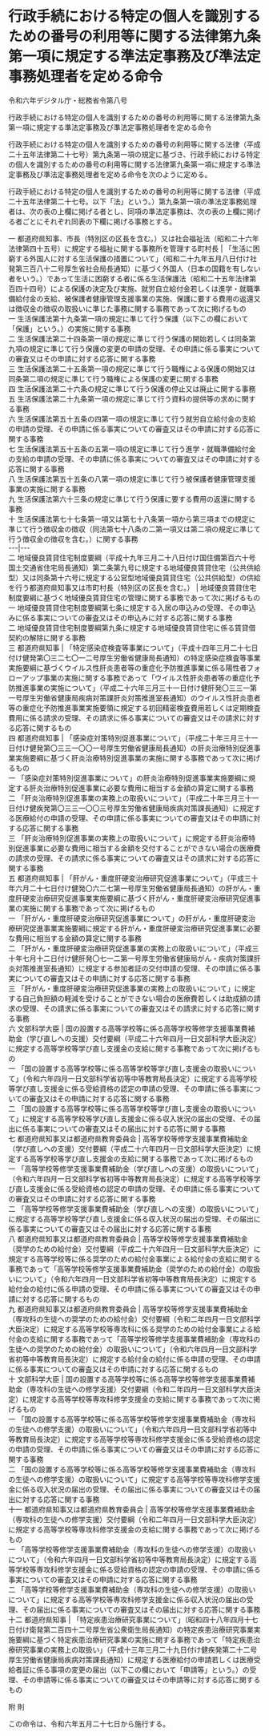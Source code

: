 # 行政手続における特定の個人を識別するための番号の利用等に関する法律第九条第一項に規定する準法定事務及び準法定事務処理者を定める命令

令和六年デジタル庁・総務省令第八号

行政手続における特定の個人を識別するための番号の利用等に関する法律第九条第一項に規定する準法定事務及び準法定事務処理者を定める命令

行政手続における特定の個人を識別するための番号の利用等に関する法律（平成二十五年法律第二十七号）第九条第一項の規定に基づき、行政手続における特定の個人を識別するための番号の利用等に関する法律第九条第一項に規定する準法定事務及び準法定事務処理者を定める命令を次のように定める。

行政手続における特定の個人を識別するための番号の利用等に関する法律（平成二十五年法律第二十七号。以下「法」という。）第九条第一項の準法定事務処理者は、次の表の上欄に掲げる者とし、同項の準法定事務は、次の表の上欄に掲げる者ごとにそれぞれ同表の下欄に掲げる事務とする。

一 都道府県知事、市長（特別区の区長を含む。）又は社会福祉法（昭和二十六年法律第四十五号）に規定する福祉に関する事務所を管理する町村長 |  「生活に困窮する外国人に対する生活保護の措置について」（昭和二十九年五月八日付け社発第三百八十二号厚生省社会局長通知）に基づく外国人（日本の国籍を有しない者をいう。）であって生活に困窮する者に係る生活保護法（昭和二十五年法律第百四十四号）による保護の決定及び実施、就労自立給付金若しくは進学・就職準備給付金の支給、被保護者健康管理支援事業の実施、保護に要する費用の返還又は徴収金の徴収の取扱いに準じた事務に関する事務であって次に掲げるもの  
一 生活保護法第十九条第一項の規定に準じて行う保護（以下この欄において「保護」という。）の実施に関する事務  
二 生活保護法第二十四条第一項の規定に準じて行う保護の開始若しくは同条第九項の規定に準じて行う保護の変更の申請の受理、その申請に係る事実についての審査又はその申請に対する応答に関する事務  
三 生活保護法第二十五条第一項の規定に準じて行う職権による保護の開始又は同条第二項の規定に準じて行う職権による保護の変更に関する事務  
四 生活保護法第二十六条の規定に準じて行う保護の停止又は廃止に関する事務  
五 生活保護法第二十九条第一項の規定に準じて行う資料の提供等の求めに関する事務  
六 生活保護法第五十五条の四第一項の規定に準じて行う就労自立給付金の支給の申請の受理、その申請に係る事実についての審査又はその申請に対する応答に関する事務  
七 生活保護法第五十五条の五第一項の規定に準じて行う進学・就職準備給付金の支給の申請の受理、その申請に係る事実についての審査又はその申請に対する応答に関する事務  
八 生活保護法第五十五条の八第一項の規定に準じて行う被保護者健康管理支援事業の実施に関する事務  
九 生活保護法第六十三条の規定に準じて行う保護に要する費用の返還に関する事務  
十 生活保護法第七十七条第一項又は第七十八条第一項から第三項までの規定に準じて行う徴収金の徴収（同法第七十八条の二第一項又は第二項の規定に準じて行う徴収金の徴収を含む。）に関する事務  
---|---  
二 地域優良賃貸住宅制度要綱（平成十九年三月二十八日付け国住備第百六十号国土交通省住宅局長通知）第二条第九号に規定する地域優良賃貸住宅（公共供給型）又は同条第十六号に規定する公営型地域優良賃貸住宅（公共供給型）の供給を行う都道府県知事又は市町村長（特別区の区長を含む。） |  地域優良賃貸住宅制度要綱に基づく地域優良賃貸住宅の管理に関する事務であって次に掲げるもの  
一 地域優良賃貸住宅制度要綱第七条に規定する入居の申込みの受理、その申込みに係る事実についての審査又はその申込みに対する応答に関する事務  
二 地域優良賃貸住宅制度要綱第九条に規定する地域優良賃貸住宅に係る賃貸借契約の解除に関する事務  
三 都道府県知事 | 「特定感染症検査等事業について」（平成十四年三月二十七日付け健発第〇三二七〇一二号厚生労働省健康局長通知）の特定感染症検査等事業実施要綱に基づくウイルス性肝炎患者等の重症化予防推進事業に係る陽性者フォローアップ事業の実施に関する事務であって「ウイルス性肝炎患者等の重症化予防推進事業の実施について」（平成二十六年三月三十一日付け健肝発〇三三一第一号厚生労働省健康局疾病対策課肝炎対策推進室長通知）のウイルス性肝炎患者等の重症化予防推進事業実施要領に規定する初回精密検査費用若しくは定期検査費用に係る請求の受理、その請求に係る事実についての審査又はその請求に対する応答に関するもの  
四 都道府県知事 |  「感染症対策特別促進事業について」（平成二十年三月三十一日付け健発第〇三三一〇〇一号厚生労働省健康局長通知）の肝炎治療特別促進事業実施要綱に基づく肝炎治療特別促進事業の実施に関する事務であって次に掲げるもの  
一 「感染症対策特別促進事業について」の肝炎治療特別促進事業実施要綱に規定する肝炎治療特別促進事業に必要な費用に相当する金額の算定に関する事務  
二 「肝炎治療特別促進事業の実務上の取扱いについて」（平成二十年三月三十一日付け健疾発第〇三三一〇〇三号厚生労働省健康局疾病対策課長通知）に規定する医療給付の申請の受理、その申請に係る事実についての審査又はその申請に対する応答に関する事務  
三 「肝炎治療特別促進事業の実務上の取扱いについて」に規定する肝炎治療特別促進事業に必要な費用に相当する金額を交付することができない場合の医療費の請求の受理、その請求に係る事実についての審査又はその請求に対する応答に関する事務  
五 都道府県知事 |  「肝がん・重度肝硬変治療研究促進事業について」（平成三十年六月二十七日付け健発〇六二七第一号厚生労働省健康局長通知）の肝がん・重度肝硬変治療研究促進事業実施要綱に基づく肝がん・重度肝硬変治療研究促進事業の実施に関する事務であって次に掲げるもの  
一 「肝がん・重度肝硬変治療研究促進事業について」の肝がん・重度肝硬変治療研究促進事業実施要綱に規定する肝がん・重度肝硬変治療研究促進事業に必要な費用に相当する金額の算定に関する事務  
二 「肝がん・重度肝硬変治療研究促進事業の実務上の取扱いについて」（平成三十年七月十二日付け健肝発〇七一二第一号厚生労働省健康局がん・疾病対策課肝炎対策推進室長通知）に規定する参加者証の交付申請の受理、その申請に係る事実についての審査又はその申請に対する応答に関する事務  
三 「肝がん・重度肝硬変治療研究促進事業の実務上の取扱いについて」に規定する自己負担額の軽減を受けることができない場合の医療費若しくは助成額の請求の受理、その請求に係る事実についての審査又はその請求に対する応答に関する事務  
六 文部科学大臣 |  国の設置する高等学校等に係る高等学校等修学支援事業費補助金（学び直しへの支援）交付要綱（平成二十六年四月一日文部科学大臣決定）に規定する高等学校等学び直し支援金の支給に関する事務であって次に掲げるもの  
一 「国の設置する高等学校等に係る高等学校等学び直し支援金の取扱いについて」（令和六年四月一日文部科学省初等中等教育局長決定）に規定する高等学校等学び直し支援金に係る受給資格の認定の申請の受理、その申請に係る事実についての審査又はその申請に対する応答に関する事務  
二 「国の設置する高等学校等に係る高等学校等学び直し支援金の取扱いについて」に規定する高等学校等学び直し支援金に係る収入状況の届出の受理、その届出に係る事実についての審査又はその届出に対する応答に関する事務  
七 都道府県知事又は都道府県教育委員会 |  高等学校等修学支援事業費補助金（学び直しへの支援）交付要綱（平成二十六年四月一日文部科学大臣決定）に規定する高等学校等学び直し支援金の支給に関する事務であって次に掲げるもの  
一 「高等学校等修学支援事業費補助金（学び直しへの支援）の取扱いについて」（令和六年四月一日文部科学省初等中等教育局長決定）に規定する高等学校等学び直し支援金に係る受給資格の認定の申請の受理、その申請に係る事実についての審査又はその申請に対する応答に関する事務  
二 「高等学校等修学支援事業費補助金（学び直しへの支援）の取扱いについて」に規定する高等学校等学び直し支援金に係る収入状況の届出の受理、その届出に係る事実についての審査又はその届出に対する応答に関する事務  
八 都道府県知事又は都道府県教育委員会 | 高等学校等修学支援事業費補助金（奨学のための給付金）交付要綱（平成二十六年四月一日文部科学大臣決定）に規定する高等学校等に係る奨学のための給付金事業による給付金の支給に関する事務であって「高等学校等修学支援事業費補助金（奨学のための給付金）の取扱いについて」（令和六年四月一日文部科学省初等中等教育局長決定）に規定する給付金の給付に係る申請の受理、その申請に係る事実についての審査又はその申請に対する応答に関するもの  
九 都道府県知事又は都道府県教育委員会 | 高等学校等修学支援事業費補助金（専攻科の生徒への奨学のための給付金）交付要綱（令和二年四月一日文部科学大臣決定）に規定する高等学校等専攻科に係る奨学のための給付金事業による給付金の支給に関する事務であって「高等学校等修学支援事業費補助金（専攻科の生徒への奨学のための給付金）の取扱いについて」（令和六年四月一日文部科学省初等中等教育局長決定）に規定する給付金の給付に係る申請の受理、その申請に係る事実についての審査又はその申請に対する応答に関するもの  
十 文部科学大臣 |  国の設置する高等学校等に係る高等学校等修学支援事業費補助金（専攻科の生徒への修学支援）交付要綱（令和二年四月一日文部科学大臣決定）に規定する高等学校等専攻科修学支援金の支給に関する事務であって次に掲げるもの  
一 「国の設置する高等学校等に係る高等学校等修学支援事業費補助金（専攻科の生徒への修学支援）の取扱いについて」（令和六年四月一日文部科学省初等中等教育局長決定）に規定する高等学校等専攻科修学支援金に係る受給資格の認定の申請の受理、その申請に係る事実についての審査又はその申請に対する応答に関する事務  
二 「国の設置する高等学校等に係る高等学校等修学支援事業費補助金（専攻科の生徒への修学支援）の取扱いについて」に規定する高等学校等専攻科修学支援金に係る収入状況の届出の受理、その届出に係る事実についての審査又はその届出に対する応答に関する事務  
十一 都道府県知事又は都道府県教育委員会 |  高等学校等修学支援事業費補助金（専攻科の生徒への修学支援）交付要綱（令和二年四月一日文部科学大臣決定）に規定する高等学校等専攻科修学支援金の支給に関する事務であって次に掲げるもの  
一 「高等学校等修学支援事業費補助金（専攻科の生徒への修学支援）の取扱いについて」（令和六年四月一日文部科学省初等中等教育局長決定）に規定する高等学校等専攻科修学支援金に係る受給資格の認定の申請の受理、その申請に係る事実についての審査又はその申請に対する応答に関する事務  
二 「高等学校等修学支援事業費補助金（専攻科の生徒への修学支援）の取扱いについて」に規定する高等学校等専攻科修学支援金に係る収入状況の届出の受理、その届出に係る事実についての審査又はその届出に対する応答に関する事務  
十二 都道府県知事 | 「特定疾患治療研究事業について」（昭和四十八年四月十七日付け衛発第二百四十二号厚生省公衆衛生局長通知）の特定疾患治療研究事業実施要綱に基づく特定疾患治療研究事業の実施に関する事務であって「特定疾患治療研究事業の実務上の取扱い」（平成十三年三月二十九日付け健疾発第二十二号厚生労働省健康局疾病対策課長通知）に規定する医療給付の申請若しくは医療受給者証に係る事項の変更の届出（以下この欄において「申請等」という。）の受理、その申請等に係る事実についての審査又はその申請等に対する応答に関するもの  
  
附 則

この命令は、令和六年五月二十七日から施行する。

